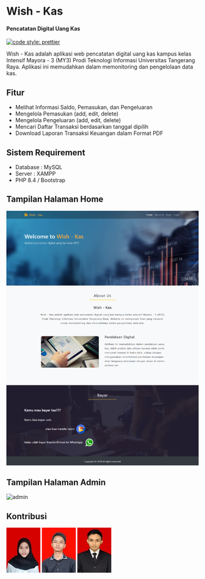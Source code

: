# Wish - Kas
#### Pencatatan Digital Uang Kas

[![code style: prettier](https://img.shields.io/badge/code_style-prettier-ff69b4.svg?style=flat-square)](https://github.com/prettier/prettier)

Wish - Kas adalah aplikasi web pencatatan digital uang kas kampus kelas Intensif Mayora - 3 (MY3) Prodi Teknologi Informasi Universitas Tangerang Raya. Aplikasi ini memudahkan dalam memonitoring dan pengelolaan data kas.

## Fitur

- Melihat Informasi Saldo, Pemasukan, dan Pengeluaran
- Mengelola Pemasukan (add, edit, delete)
- Mengelola Pengeluaran (add, edit, delete)
- Mencari Daftar Transaksi berdasarkan tanggal dipilih
- Download Laporan Transaksi Keuangan dalam Format PDF

## Sistem Requirement
- Database : MySQL
- Server : XAMPP
- PHP 8.4 / Bootstrap

## Tampilan Halaman Home
![home](assets/img/website-menu-home.png)

## Tampilan Halaman Admin
![admin](img/ss1.png)

## Kontribusi
![nuramali](assets/img/contributions/nuramali.jpg)
![raghib](assets/img/contributions/raghib.jpg)
![demi](assets/img/contributions/demi.jpeg)
